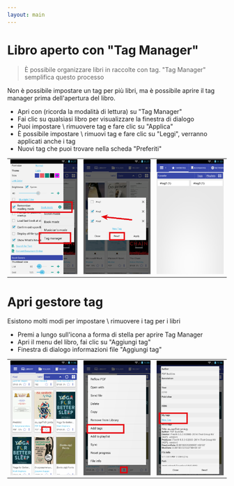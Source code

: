```yaml
---
layout: main
---
```


# Libro aperto con &quot;Tag Manager&quot;

> È possibile organizzare libri in raccolte con tag. &quot;Tag Manager&quot; semplifica questo processo

Non è possibile impostare un tag per più libri, ma è possibile aprire il tag manager prima dell'apertura del libro.

* Apri con (ricorda la modalità di lettura) su &quot;Tag Manager&quot;
* Fai clic su qualsiasi libro per visualizzare la finestra di dialogo
* Puoi impostare \ rimuovere tag e fare clic su &quot;Applica&quot;
* È possibile impostare \ rimuovi tag e fare clic su &quot;Leggi&quot;, verranno applicati anche i tag
* Nuovi tag che puoi trovare nella scheda &quot;Preferiti&quot;

||||
|-|-|-|
|![](1.png)|![](2.png)|![](3.png)|


# Apri gestore tag

Esistono molti modi per impostare \ rimuovere i tag per i libri

* Premi a lungo sull'icona a forma di stella per aprire Tag Manager
* Apri il menu del libro, fai clic su &quot;Aggiungi tag&quot;
* Finestra di dialogo informazioni file &quot;Aggiungi tag&quot;

||||
|-|-|-|
|![](4.png)|![](5.png)|![](6.png)|
